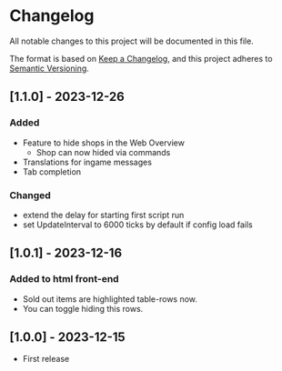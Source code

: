 # Changelog

All notable changes to this project will be documented in this file.

The format is based on [Keep a Changelog](https://keepachangelog.com/en/1.0.0/),
and this project adheres to [Semantic Versioning](https://semver.org/spec/v2.0.0.html).

## [1.1.0] - 2023-12-26

### Added
- Feature to hide shops in the Web Overview
  - Shop can now hided via commands
- Translations for ingame messages
- Tab completion

### Changed
- extend the delay for starting first script run
- set UpdateInterval to 6000 ticks by default if config load fails

## [1.0.1] - 2023-12-16

### Added to html front-end
- Sold out items are highlighted table-rows now.
- You can toggle hiding this rows.

## [1.0.0] - 2023-12-15

- First release



